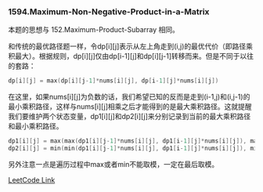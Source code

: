 ### 1594.Maximum-Non-Negative-Product-in-a-Matrix

本题的思想与 152.Maximum-Product-Subarray 相同。

和传统的最优路径题一样，令dp[i][j]表示从左上角走到(i,j)的最优代价（即路径乘积最大）。根据规则，dp[i][j]仅由dp[i-1][j]和dp[i][j-1]转移而来。但是不同于以往的套路：
```cpp
dp[i][j] = max(dp[i][j-1]*nums[i][j], dp[i-1][j]*nums[i][j])
```
在这里，如果nums[i][j]为负数的话，我们希望已知的反而是走到(i-1,j)和(i,j-1)的最小乘积路径，这样与nums[i][j]相乘之后才能得到的是最大乘积路径。这就提醒我们要维护两个状态变量，dp1[i][j]和dp2[i][j]来分别记录到当前的最大乘积路径和最小乘积路径。
```cpp
dp1[i][j] = max(max(dp1[i][j-1]*nums[i][j], dp1[i-1][j]*nums[i][j]), max(dp2[i][j-1]*nums[i][j], dp2[i-1][j]*nums[i][j]));
dp2[i][j] = min(min(dp1[i][j-1]*nums[i][j], dp1[i-1][j]*nums[i][j]), min(dp2[i][j-1]*nums[i][j], dp2[i-1][j]*nums[i][j]))'
```

另外注意一点是遍历过程中max或者min不能取模，一定在最后取模。

[LeetCode Link](https://leetcode.com/problems/maximum-non-negative-product-in-a-matrix/)
